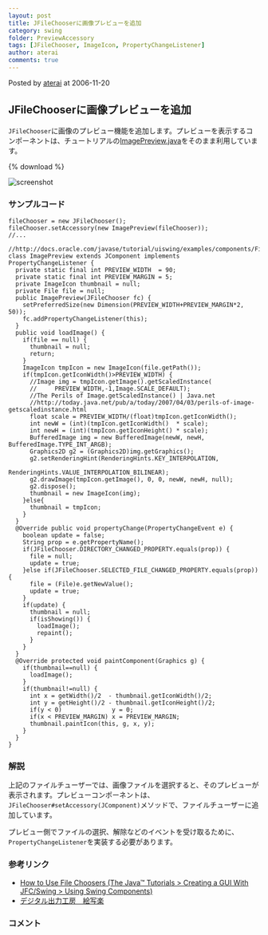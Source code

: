 ```yaml
---
layout: post
title: JFileChooserに画像プレビューを追加
category: swing
folder: PreviewAccessory
tags: [JFileChooser, ImageIcon, PropertyChangeListener]
author: aterai
comments: true
---
```


Posted by [aterai](http://terai.xrea.jp/aterai.html) at 2006-11-20

## JFileChooserに画像プレビューを追加
`JFileChooser`に画像のプレビュー機能を追加します。プレビューを表示するコンポーネントは、チュートリアルの[ImagePreview.java](http://docs.oracle.com/javase/tutorial/uiswing/examples/components/FileChooserDemo2Project/src/components/ImagePreview.java)をそのまま利用しています。

{% download %}

![screenshot](https://lh4.googleusercontent.com/_9Z4BYR88imo/TQTRN6_UpeI/AAAAAAAAAg0/eJZas5kcb34/s800/PreviewAccessory.png)

### サンプルコード
<pre class="prettyprint"><code>fileChooser = new JFileChooser();
fileChooser.setAccessory(new ImagePreview(fileChooser));
//...

//http://docs.oracle.com/javase/tutorial/uiswing/examples/components/FileChooserDemo2Project/src/components/ImagePreview.java
class ImagePreview extends JComponent implements PropertyChangeListener {
  private static final int PREVIEW_WIDTH  = 90;
  private static final int PREVIEW_MARGIN = 5;
  private ImageIcon thumbnail = null;
  private File file = null;
  public ImagePreview(JFileChooser fc) {
    setPreferredSize(new Dimension(PREVIEW_WIDTH+PREVIEW_MARGIN*2, 50));
    fc.addPropertyChangeListener(this);
  }
  public void loadImage() {
    if(file == null) {
      thumbnail = null;
      return;
    }
    ImageIcon tmpIcon = new ImageIcon(file.getPath());
    if(tmpIcon.getIconWidth()&gt;PREVIEW_WIDTH) {
      //Image img = tmpIcon.getImage().getScaledInstance(
      //     PREVIEW_WIDTH,-1,Image.SCALE_DEFAULT);
      //The Perils of Image.getScaledInstance() | Java.net
      //http://today.java.net/pub/a/today/2007/04/03/perils-of-image-getscaledinstance.html
      float scale = PREVIEW_WIDTH/(float)tmpIcon.getIconWidth();
      int newW = (int)(tmpIcon.getIconWidth()  * scale);
      int newH = (int)(tmpIcon.getIconHeight() * scale);
      BufferedImage img = new BufferedImage(newW, newH, BufferedImage.TYPE_INT_ARGB);
      Graphics2D g2 = (Graphics2D)img.getGraphics();
      g2.setRenderingHint(RenderingHints.KEY_INTERPOLATION,
                          RenderingHints.VALUE_INTERPOLATION_BILINEAR);
      g2.drawImage(tmpIcon.getImage(), 0, 0, newW, newH, null);
      g2.dispose();
      thumbnail = new ImageIcon(img);
    }else{
      thumbnail = tmpIcon;
    }
  }
  @Override public void propertyChange(PropertyChangeEvent e) {
    boolean update = false;
    String prop = e.getPropertyName();
    if(JFileChooser.DIRECTORY_CHANGED_PROPERTY.equals(prop)) {
      file = null;
      update = true;
    }else if(JFileChooser.SELECTED_FILE_CHANGED_PROPERTY.equals(prop)) {
      file = (File)e.getNewValue();
      update = true;
    }
    if(update) {
      thumbnail = null;
      if(isShowing()) {
        loadImage();
        repaint();
      }
    }
  }
  @Override protected void paintComponent(Graphics g) {
    if(thumbnail==null) {
      loadImage();
    }
    if(thumbnail!=null) {
      int x = getWidth()/2  - thumbnail.getIconWidth()/2;
      int y = getHeight()/2 - thumbnail.getIconHeight()/2;
      if(y &lt; 0)              y = 0;
      if(x &lt; PREVIEW_MARGIN) x = PREVIEW_MARGIN;
      thumbnail.paintIcon(this, g, x, y);
    }
  }
}
</code></pre>

### 解説
上記のファイルチューザーでは、画像ファイルを選択すると、そのプレビューが表示されます。プレビューコンポーネントは、`JFileChooser#setAccessory(JComponent)`メソッドで、ファイルチューザーに追加しています。

プレビュー側でファイルの選択、解除などのイベントを受け取るために、`PropertyChangeListener`を実装する必要があります。

### 参考リンク
- [How to Use File Choosers (The Java™ Tutorials > Creating a GUI With JFC/Swing > Using Swing Components)](http://docs.oracle.com/javase/tutorial/uiswing/components/filechooser.html)
- [デジタル出力工房　絵写楽](http://www.bekkoame.ne.jp/~bootan/free2.html)

<!-- dummy comment line for breaking list -->

### コメント
